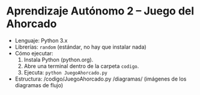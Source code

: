 # Aprendizaje Autónomo 2 – Juego del Ahorcado

- Lenguaje: Python 3.x
- Librerías: `random` (estándar, no hay que instalar nada)
- Cómo ejecutar:
  1) Instala Python (python.org). 
  2) Abre una terminal dentro de la carpeta `codigo`.
  3) Ejecuta: `python JuegoAhorcado.py`
- Estructura: 
  /codigo/JuegoAhorcado.py
  /diagramas/ (imágenes de los diagramas de flujo)
